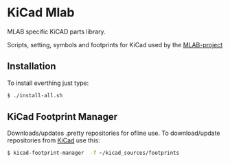 KiCad Mlab
==========

MLAB specific KiCAD parts library.


Scripts, setting, symbols and footprints for KiCad used by the [MLAB-project](http://github.com/MLAB-project/)

Installation
------------
To install everthing just type:
```sh
$ ./install-all.sh
```

KiCad Footprint Manager
-----------------------
Downloads/updates .pretty repositories for ofline use.
To download/update repositories from [KiCad](https://github.com/KiCad) use this:

```sh
$ kicad-footprint-manager  -f ~/kicad_sources/footprints
```
